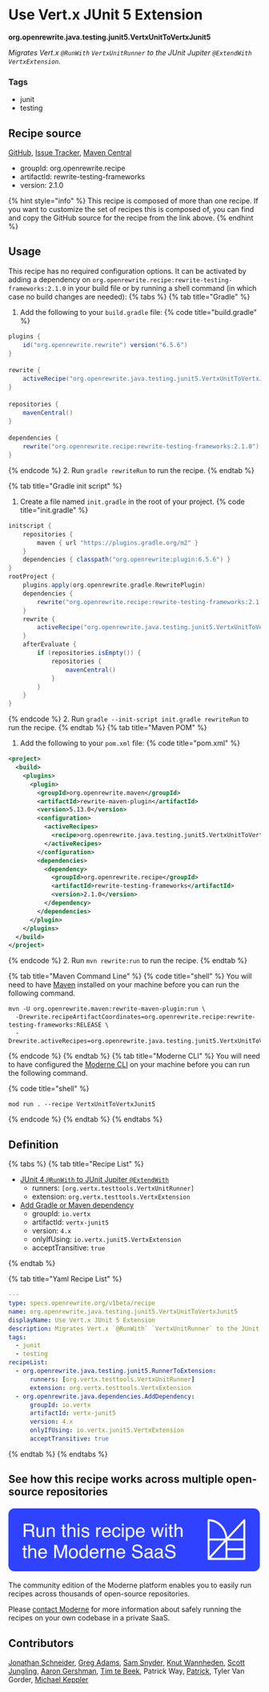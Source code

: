 # Use Vert.x JUnit 5 Extension

**org.openrewrite.java.testing.junit5.VertxUnitToVertxJunit5**

_Migrates Vert.x `@RunWith` `VertxUnitRunner` to the JUnit Jupiter `@ExtendWith` `VertxExtension`._

### Tags

* junit
* testing

## Recipe source

[GitHub](https://github.com/openrewrite/rewrite-testing-frameworks/blob/main/src/main/resources/META-INF/rewrite/junit5.yml), [Issue Tracker](https://github.com/openrewrite/rewrite-testing-frameworks/issues), [Maven Central](https://central.sonatype.com/artifact/org.openrewrite.recipe/rewrite-testing-frameworks/2.1.0/jar)

* groupId: org.openrewrite.recipe
* artifactId: rewrite-testing-frameworks
* version: 2.1.0

{% hint style="info" %}
This recipe is composed of more than one recipe. If you want to customize the set of recipes this is composed of, you can find and copy the GitHub source for the recipe from the link above.
{% endhint %}

## Usage

This recipe has no required configuration options. It can be activated by adding a dependency on `org.openrewrite.recipe:rewrite-testing-frameworks:2.1.0` in your build file or by running a shell command (in which case no build changes are needed): 
{% tabs %}
{% tab title="Gradle" %}
1. Add the following to your `build.gradle` file:
{% code title="build.gradle" %}
```groovy
plugins {
    id("org.openrewrite.rewrite") version("6.5.6")
}

rewrite {
    activeRecipe("org.openrewrite.java.testing.junit5.VertxUnitToVertxJunit5")
}

repositories {
    mavenCentral()
}

dependencies {
    rewrite("org.openrewrite.recipe:rewrite-testing-frameworks:2.1.0")
}
```
{% endcode %}
2. Run `gradle rewriteRun` to run the recipe.
{% endtab %}

{% tab title="Gradle init script" %}
1. Create a file named `init.gradle` in the root of your project.
{% code title="init.gradle" %}
```groovy
initscript {
    repositories {
        maven { url "https://plugins.gradle.org/m2" }
    }
    dependencies { classpath("org.openrewrite:plugin:6.5.6") }
}
rootProject {
    plugins.apply(org.openrewrite.gradle.RewritePlugin)
    dependencies {
        rewrite("org.openrewrite.recipe:rewrite-testing-frameworks:2.1.0")
    }
    rewrite {
        activeRecipe("org.openrewrite.java.testing.junit5.VertxUnitToVertxJunit5")
    }
    afterEvaluate {
        if (repositories.isEmpty()) {
            repositories {
                mavenCentral()
            }
        }
    }
}
```
{% endcode %}
2. Run `gradle --init-script init.gradle rewriteRun` to run the recipe.
{% endtab %}
{% tab title="Maven POM" %}
1. Add the following to your `pom.xml` file:
{% code title="pom.xml" %}
```xml
<project>
  <build>
    <plugins>
      <plugin>
        <groupId>org.openrewrite.maven</groupId>
        <artifactId>rewrite-maven-plugin</artifactId>
        <version>5.13.0</version>
        <configuration>
          <activeRecipes>
            <recipe>org.openrewrite.java.testing.junit5.VertxUnitToVertxJunit5</recipe>
          </activeRecipes>
        </configuration>
        <dependencies>
          <dependency>
            <groupId>org.openrewrite.recipe</groupId>
            <artifactId>rewrite-testing-frameworks</artifactId>
            <version>2.1.0</version>
          </dependency>
        </dependencies>
      </plugin>
    </plugins>
  </build>
</project>
```
{% endcode %}
2. Run `mvn rewrite:run` to run the recipe.
{% endtab %}

{% tab title="Maven Command Line" %}
{% code title="shell" %}
You will need to have [Maven](https://maven.apache.org/download.cgi) installed on your machine before you can run the following command.

```shell
mvn -U org.openrewrite.maven:rewrite-maven-plugin:run \
  -Drewrite.recipeArtifactCoordinates=org.openrewrite.recipe:rewrite-testing-frameworks:RELEASE \
  -Drewrite.activeRecipes=org.openrewrite.java.testing.junit5.VertxUnitToVertxJunit5
```
{% endcode %}
{% endtab %}
{% tab title="Moderne CLI" %}
You will need to have configured the [Moderne CLI](https://docs.moderne.io/moderne-cli/cli-intro) on your machine before you can run the following command.

{% code title="shell" %}
```shell
mod run . --recipe VertxUnitToVertxJunit5
```
{% endcode %}
{% endtab %}
{% endtabs %}

## Definition

{% tabs %}
{% tab title="Recipe List" %}
* [JUnit 4 `@RunWith` to JUnit Jupiter `@ExtendWith`](../../../java/testing/junit5/runnertoextension.md)
  * runners: `[org.vertx.testtools.VertxUnitRunner]`
  * extension: `org.vertx.testtools.VertxExtension`
* [Add Gradle or Maven dependency](../../../java/dependencies/adddependency.md)
  * groupId: `io.vertx`
  * artifactId: `vertx-junit5`
  * version: `4.x`
  * onlyIfUsing: `io.vertx.junit5.VertxExtension`
  * acceptTransitive: `true`

{% endtab %}

{% tab title="Yaml Recipe List" %}
```yaml
---
type: specs.openrewrite.org/v1beta/recipe
name: org.openrewrite.java.testing.junit5.VertxUnitToVertxJunit5
displayName: Use Vert.x JUnit 5 Extension
description: Migrates Vert.x `@RunWith` `VertxUnitRunner` to the JUnit Jupiter `@ExtendWith` `VertxExtension`.
tags:
  - junit
  - testing
recipeList:
  - org.openrewrite.java.testing.junit5.RunnerToExtension:
      runners: [org.vertx.testtools.VertxUnitRunner]
      extension: org.vertx.testtools.VertxExtension
  - org.openrewrite.java.dependencies.AddDependency:
      groupId: io.vertx
      artifactId: vertx-junit5
      version: 4.x
      onlyIfUsing: io.vertx.junit5.VertxExtension
      acceptTransitive: true

```
{% endtab %}
{% endtabs %}

## See how this recipe works across multiple open-source repositories

[![Moderne Link Image](/.gitbook/assets/ModerneRecipeButton.png)](https://app.moderne.io/recipes/org.openrewrite.java.testing.junit5.VertxUnitToVertxJunit5)

The community edition of the Moderne platform enables you to easily run recipes across thousands of open-source repositories.

Please [contact Moderne](https://moderne.io/product) for more information about safely running the recipes on your own codebase in a private SaaS.

## Contributors
[Jonathan Schneider](mailto:jkschneider@gmail.com), [Greg Adams](mailto:greg@moderne.io), [Sam Snyder](mailto:sam@moderne.io), [Knut Wannheden](mailto:knut@moderne.io), [Scott Jungling](mailto:scott.jungling@gmail.com), [Aaron Gershman](mailto:aegershman@gmail.com), [Tim te Beek](mailto:tim.te.beek@jdriven.com), Patrick Way, [Patrick](mailto:patway99@gmail.com), Tyler Van Gorder, [Michael Keppler](mailto:bananeweizen@gmx.de)

